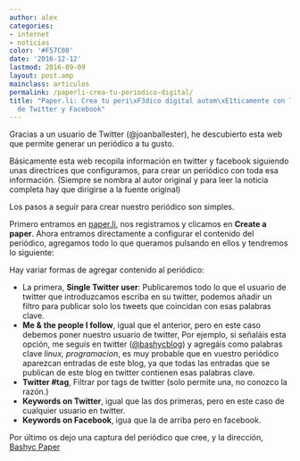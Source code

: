 ```yaml
---
author: alex
categories:
- internet
- noticias
color: '#F57C00'
date: '2016-12-12'
lastmod: 2016-09-09
layout: post.amp
mainclass: articulos
permalink: /paperli-crea-tu-periodico-digital/
title: "Paper.li: Crea tu peri\xF3dico digital autom\xE1ticamente con lo m\xE1s relevante
  de Twitter y Facebook"
---
```


Gracias a un usuario de Twitter (@joanballester), he descubierto esta web que permite generar un periódico a tu gusto.

Básicamente esta web recopila información en twitter y facebook siguiendo unas directrices que configuramos, para crear un periódico con toda esa información. (Siempre se nombra al autor original y para leer la noticia completa hay que dirigirse a la fuente original)

Los pasos a seguir para crear nuestro periódico son simples.

Primero entramos en [paper.li][1], nos registramos y clicamos en **Create a paper**. Ahora entramos directamente a configurar el contenido del periódico, agregamos todo lo que queramos pulsando en ellos y tendremos lo siguiente:

<!--more--><!--ad-->

<figure>
	<amp-img on="tap:lightbox1" role="button" tabindex="0" layout="responsive"  height="427" width="660" src="https://2.bp.blogspot.com/-qijtnO2I-UM/TdTIPXp6QJI/AAAAAAAAAgc/SRBe5Je3KRE/s800/paper.png"></amp-img>
</figure>

Hay variar formas de agregar contenido al periódico:

- La primera, **Single Twitter user**: Publicaremos todo lo que el usuario de twitter que introduzcamos escriba en su twitter, podemos añadir un filtro para publicar solo los tweets que coincidan con esas palabras clave.
- **Me & the people I follow**, igual que el anterior, pero en este caso debemos poner nuestro usuario de twitter, Por ejemplo, si señaláis esta opción, me seguís en twitter ([@bashycblog][2]) y agregáis como palabras clave *linux, programacion*, es muy probable que en vuestro periódico aparezcan entradas de este blog, ya que todas las entradas que se publican de este blog en twitter contienen esas palabras clave.
- **Twitter #tag**, Filtrar por tags de twitter (solo permite una, no conozco la razón.)
- **Keywords on Twitter**, igual que las dos primeras, pero en este caso de cualquier usuario en twitter.
- **Keywords on Facebook**, igua que la de arriba pero en facebook.

Por último os dejo una captura del periódico que cree, y la dirección, [Bashyc Paper][3]

<figure>
	<amp-img on="tap:lightbox1" role="button" tabindex="0" layout="responsive"  height="633" width="739" src="https://1.bp.blogspot.com/-AmaJZNgtmN0/TdTLZ3tDNQI/AAAAAAAAAgk/QOeg7E2tbuY/s800/peperbashyc.png"></amp-img>
</figure>

 [1]: http://paper.li/
 [2]: https://twitter.com/#!/bashycBlog
 [3]: http://paper.li/bashycBlog/1305713883